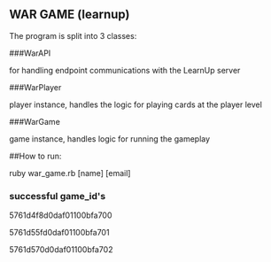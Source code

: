 ## WAR GAME (learnup)


The program is split into 3 classes: 

###WarAPI

for handling endpoint communications with the LearnUp server

###WarPlayer

player instance, handles the logic for playing cards at the player level

###WarGame

game instance, handles logic for running the gameplay

##How to run:

ruby war_game.rb [name] [email]

### successful game_id's

5761d4f8d0daf01100bfa700

5761d55fd0daf01100bfa701

5761d570d0daf01100bfa702
